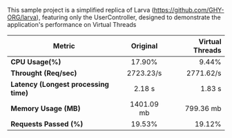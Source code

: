 This sample project is a simplified replica of Larva (https://github.com/GHY-ORG/larva), featuring only the UserController, designed to demonstrate the application's performance on Virtual Threads

| Metric      | Original           | Virtual Threads  |
| ------------- |:-------------:| -----:|
| **CPU Usage(%)**    | 17.90% | 9.44% |
| **Throught (Req/sec)**    | 2723.23/s      | 2771.62/s |
| **Latency (Longest processing time)** | 2.18  s    |  1.83 s |
| **Memory Usage (MB)**| 1401.09 mb     |  799.36 mb |
| **Requests Passed (\%)** | 19.53%      | 19.12% |

